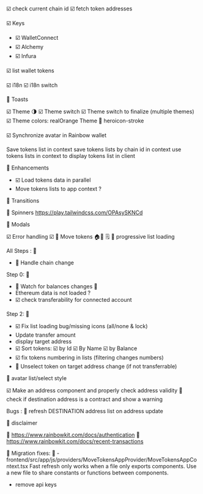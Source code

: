 ☑️ check current chain id
☑️ fetch token addresses


☑️ Keys
- ☑️ WalletConnect
- ☑️ Alchemy
- ☑️ Infura



☑️ list wallet tokens


☑️ i18n
☑️ i18n switch

🚧 Toasts

☑️ Theme 🌗
☑️ Theme switch
☑️ Theme switch to finalize (multiple themes)
☑️ Theme colors: realOrange Theme
🚧 heroicon-stroke

☑️ Synchronize avatar in Rainbow wallet


Save tokens list in context
save tokens lists by chain id in context
use tokens lists in context to display tokens list in client


🚧 Enhancements
- ☑️ Load tokens data in parallel
- Move tokens lists to app context ?

🚧 Transitions

🚧 Spinners
https://play.tailwindcss.com/OPAsySKNCd

🚧 Modals

☑️ Error handling
☑️ 🚧 Move tokens 🏠🏡
🗒 🚧 progressive list loading


All Steps : 🚧 
- 🚧 Handle chain change



Step 0: 🚧 
- 🚧 Watch for balances changes 👀
- Ethereum data is not loaded ?
- ☑️ check transferability for connected account

Step 2: 🚧 
- ☑️ Fix list loading bug/missing icons (all/none & lock)
- Update transfer amount
- display target address
- ☑️ Sort tokens: ☑️ by Id  ☑️ By Name  ☑️ by Balance
- ☑️ fix tokens numbering in lists (filtering changes numbers)
- 🚧 Unselect token on target address change (if not transferrable)



🚧 avatar list/select style

☑️ Make an address component and properly check address validity
🚧 check if destination address is a contract and show a warning


Bugs :
  🐜 refresh DESTINATION address list on address update


🚧 disclaimer

👀 https://www.rainbowkit.com/docs/authentication
👀 https://www.rainbowkit.com/docs/recent-transactions



🚧 Migration fixes:
🚧 - frontend/src/app/js/providers/MoveTokensAppProvider/MoveTokensAppContext.tsx
      Fast refresh only works when a file only exports components. Use a new file to share constants or functions between components.
   - remove api keys
